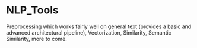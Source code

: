 # NLP_Tools
Preprocessing which works fairly well on general text (provides a basic and advanced architectural pipeline), Vectorization, Similarity, Semantic Similarity, more to come.
